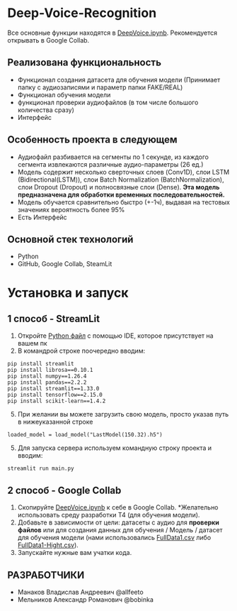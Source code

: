 # Deep-Voice-Recognition

Все основные функции находятся в [DeepVoice.ipynb](https://github.com/Allfeeto/Deep-Voice-Recognition/DeepVoice.ipynb). 
Рекомендуется открывать в Google Collab.





## Реализована функциональность
- Функционал создания датасета для обучения модели (Принимает папку с аудиозаписями и параметр папки FAKE/REAL)
- Функционал обучения модели
- функционал проверки аудиофайлов (в том числе большого количества сразу)
- Интерфейс


## Особенность проекта в следующем
- Аудиофайл разбивается на сегменты по 1 секунде, из каждого сегмента извлекаются различные аудио-параметры (26 ед.)
- Модель содержит несколько сверточных слоев (Conv1D), слои LSTM (Bidirectional(LSTM)), слои Batch Normalization (BatchNormalization), слои Dropout (Dropout) и полносвязные слои (Dense). **Эта модель предназначена для обработки временных последовательностей.**
- Модель обучается сравнительно быстро (+-1ч), выдавая на тестовых значениях вероятность более 95%
- Есть Интерфейс


## Основной стек технологий 
- Python
- GitHub, Google Collab, SteamLit



# Установка и запуск

## 1 способ - StreamLit

1. Откройте [Python файл](https://github.com/Allfeeto/Deep-Voice-Recognition/main.py) с помощью IDE, которое присутствует на вашем пк 
2. В командрой строке поочередно вводим:
```
pip install streamlit
pip install librosa==0.10.1
pip install numpy==1.26.4
pip install pandas==2.2.2
pip install streamlit==1.33.0
pip install tensorflow==2.15.0
pip install scikit-learn==1.4.2

```
5. При желании вы можете загрузить свою модель, просто указав путь в нижеуказанной строке
```
loaded_model = load_model("LastModel(150.32).h5")
```
5. Для запуска сервера используем командную строку проекта и вводим:
```
streamlit run main.py
```

## 2 способ - Google Collab

1. Скопируйте [DeepVoice.ipynb](https://github.com/Allfeeto/Deep-Voice-Recognition/DeepVoice.ipynb) к себе в Google Collab.
   *Желательно использовать среду разработки Т4 (для обучения модели).
2. Добавьте в зависимости от цели: датасеты с аудио для **проверки файлов** или для создания данных для обучения / Модель / датасет для обучения модели (нами использовались
   [FullData1.csv](https://github.com/Allfeeto/Deep-Voice-Recognition/FullData1.csv) либо 
   [FullData1-Hight.csv](https://github.com/Allfeeto/Deep-Voice-Recognition/FullData1-Hight.csv)).
3. Запускайте нужные вам учатки кода.
   
   




## РАЗРАБОТЧИКИ
- Манаков Владислав Андреевич @allfeeto
- Мельников Александр Романович @bobinka
